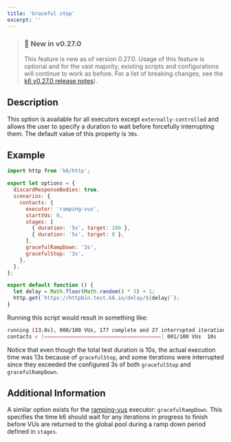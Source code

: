 ```yaml
---
title: 'Graceful stop'
excerpt: ''
---
```


> ### 🎉 New in v0.27.0
>
> This feature is new as of version 0.27.0. Usage of this feature is optional and for the vast majority,
> existing scripts and configurations will continue to work as before. For a list of breaking changes,
> see the [k6 v0.27.0 release notes](https://github.com/loadimpact/k6/releases/tag/v0.27.0)).

## Description

This option is available for all executors except `externally-controlled` and allows the
user to specify a duration to wait before forcefully interrupting them. The default value
of this property is `30s`.

## Example

<div class="code-group" data-props='{"labels": [ "graceful-stop.js" ], "lineNumbers": "[true]"}'>

```js
import http from 'k6/http';

export let options = {
  discardResponseBodies: true,
  scenarios: {
    contacts: {
      executor: 'ramping-vus',
      startVUs: 0,
      stages: [
        { duration: '5s', target: 100 },
        { duration: '5s', target: 0 },
      ],
      gracefulRampDown: '3s',
      gracefulStop: '3s',
    },
  },
};

export default function () {
  let delay = Math.floor(Math.random() * 5) + 1;
  http.get(`https://httpbin.test.k6.io/delay/${delay}`);
}
```

</div>

Running this script would result in something like:

```bash
running (13.0s), 000/100 VUs, 177 complete and 27 interrupted iterations
contacts ✓ [======================================] 001/100 VUs  10s
```

Notice that even though the total test duration is 10s, the actual execution time was 13s
because of `gracefulStop`, and some iterations were interrupted since they exceeded
the configured 3s of both `gracefulStop` and `gracefulRampDown`.

## Additional Information

A similar option exists for the [ramping-vus](/using-k6/scenarios/executors/ramping-vus) executor: `gracefulRampDown`. This
specifies the time k6 should wait for any iterations in progress to finish before
VUs are returned to the global pool during a ramp down period defined in `stages`.

